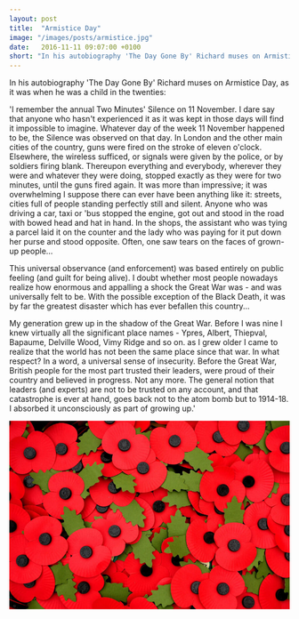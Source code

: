 ```yaml
---
layout: post
title:  "Armistice Day"
image: "/images/posts/armistice.jpg"
date:   2016-11-11 09:07:00 +0100
short: "In his autobiography 'The Day Gone By' Richard muses on Armistice Day"
---
```


In his autobiography 'The Day Gone By' Richard muses on Armistice Day, as it was when he was a child in the twenties:

'I remember the annual Two Minutes' Silence on 11 November. I dare say that anyone who hasn't experienced it as it was kept in those days will find it impossible to imagine. Whatever day of the week 11 November happened to be, the Silence was observed on that day. In London and the other main cities of the country, guns were fired on the stroke of eleven o'clock. Elsewhere, the wireless sufficed, or signals were given by the police, or by soldiers firing blank. Thereupon everything and everybody, wherever they were and whatever they were doing, stopped exactly as they were for two minutes, until the guns fired again. It was more than impressive; it was overwhelming I suppose there can ever have been anything like it: streets, cities full of people standing perfectly still and silent. Anyone who was driving a car, taxi or 'bus stopped the engine, got out and stood in the road with bowed head and hat in hand. In the shops, the assistant who was tying a parcel laid it on the counter and the lady who was paying for it put down her purse and stood opposite. Often, one saw tears on the faces of grown-up people...

This universal observance (and enforcement) was based entirely on public feeling (and guilt for being alive). I doubt whether most people nowadays realize how enormous and appalling a shock the Great War was - and was universally felt to be. With the possible exception of the Black Death, it was by far the greatest disaster which has ever befallen this country...

My generation grew up in the shadow of the Great War. Before I was nine I knew virtually all the significant place names - Ypres, Albert, Thiepval, Bapaume, Delville Wood, Vimy Ridge and so on. as I grew older I came to realize that the world has not been the same place since that war. In what respect? In a word, a universal sense of insecurity. Before the Great War, British people for the most part trusted their leaders, were proud of their country and believed in progress. Not any more. The general notion that leaders (and experts) are not to be trusted on any account, and that catastrophe is ever at hand, goes back not to the atom bomb but to 1914-18. I absorbed it unconsciously as part of growing up.'

![Richard and Elizabeth watching Strictly](/images/posts/armistice.jpg)